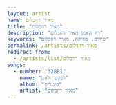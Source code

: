 ```yaml
---
layout: artist
name: מאיר רוזבלום
title: "מאיר רוזבלום"
description: "דף האמן מאיר רוזבלום"
keywords: "שירים, מוזיקה, מאיר רוזבלום"
permalink: /artists/מאיר-רוזבלום
redirect_from:
  - /artists/list/מאיר רוזבלום
songs:
  - number: "32881"
    name: "לבקש ולחנן"
    album: "סינגלים"
    artist: "מאיר רוזבלום"
---
```

